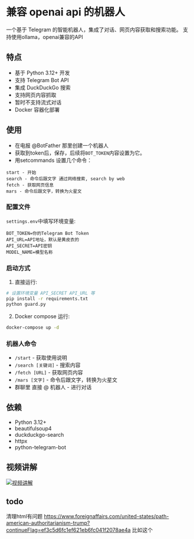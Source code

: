 # 兼容 openai api 的机器人

一个基于 Telegram 的智能机器人，集成了对话、网页内容获取和搜索功能。
支持使用ollama，openai兼容的API

## 特点

- 基于 Python 3.12+ 开发
- 支持 Telegram Bot API
- 集成 DuckDuckGo 搜索
- 支持网页内容抓取
- 暂时不支持流式对话
- Docker 容器化部署

## 使用

- 在电报 @BotFather 那里创建一个机器人
- 获取到token后，保存，后续将`BOT_TOKEN`内容设置为它。
- 用setcommands 设置几个命令：
```
start - 开始
search - 命令后跟文字 通过网络搜索, search by web
fetch - 获取网页信息
mars - 命令后跟文字，转换为火星文
```


### 配置文件

`settings.env`中填写环境变量:

```env
BOT_TOKEN=你的Telegram Bot Token
API_URL=API地址，默认是黄皮衣的
API_SECRET=API密钥
MODEL_NAME=模型名称
```

### 启动方式

1. 直接运行:

```bash
# 设置环境变量 API_SECRET API_URL 等
pip install -r requirements.txt
python guard.py
```

2. Docker compose 运行:

```bash
docker-compose up -d
```

### 机器人命令

- `/start` - 获取使用说明
- `/search [关键词]` - 搜索内容
- `/fetch [URL]` - 获取网页内容
- `/mars [文字]` - 命令后跟文字，转换为火星文
- 群聊里 直接 @ 机器人 - 进行对话

## 依赖

- Python 3.12+
- beautifulsoup4
- duckduckgo-search
- httpx
- python-telegram-bot

## 视频讲解
[![视频讲解](https://img.youtube.com/vi/E5CH3p9w8UU/0.jpg)](https://www.youtube.com/watch?v=E5CH3p9w8UU)


## todo

清理html有问题 https://www.foreignaffairs.com/united-states/path-american-authoritarianism-trump?continueFlag=ef3c5d6fc1ef621eb6fc041f2078ae4a 比如这个
